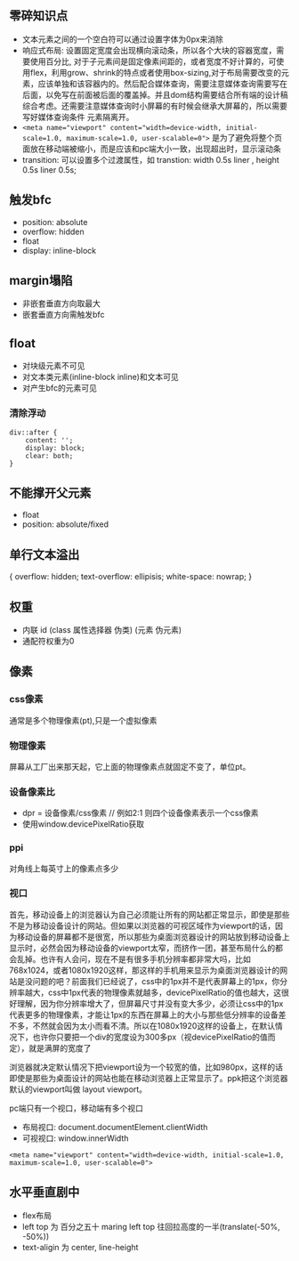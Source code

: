## 零碎知识点
- 文本元素之间的一个空白符可以通过设置字体为0px来消除
- 响应式布局:
    设置固定宽度会出现横向滚动条，所以各个大块的容器宽度，需要使用百分比, 对于子元素间是固定像素间距的，或者宽度不好计算的，可使用flex，利用grow、shrink的特点或者使用box-sizing,对于布局需要改变的元素，应该单独和该容器内的。然后配合媒体查询，需要注意媒体查询需要写在后面，以免写在前面被后面的覆盖掉。并且dom结构需要结合所有端的设计稿综合考虑。还需要注意媒体查询时小屏幕的有时候会继承大屏幕的，所以需要写好媒体查询条件
    元素隔离开。
- `<meta name="viewport" content="width=device-width, initial-scale=1.0, maximum-scale=1.0, user-scalable=0">` 是为了避免将整个页面放在移动端被缩小，而是应该和pc端大小一致，出现超出时，显示滚动条
- transition: 可以设置多个过渡属性，如 transtion: width 0.5s liner , height 0.5s liner 0.5s;
 

## 触发bfc
- position: absolute
- overflow: hidden
- float
- display: inline-block

## margin塌陷
- 非嵌套垂直方向取最大
- 嵌套垂直方向需触发bfc

## float
- 对块级元素不可见
- 对文本类元素(inline-block inline)和文本可见
- 对产生bfc的元素可见

### 清除浮动

```
div::after {
    content: '';
    display: block;
    clear: both;
}

```

## 不能撑开父元素
- float
- position: absolute/fixed

## 单行文本溢出
{
    overflow: hidden;
    text-overflow: ellipisis;
    white-space: nowrap;
}

## 权重
- 内联 id (class 属性选择器 伪类) (元素 伪元素) 
- 通配符权重为0


## 像素
### css像素
通常是多个物理像素(pt),只是一个虚拟像素

### 物理像素
屏幕从工厂出来那天起，它上面的物理像素点就固定不变了，单位pt。

### 设备像素比
- dpr = 设备像素/css像素  // 例如2:1 则四个设备像素表示一个css像素
- 使用window.devicePixelRatio获取

### ppi
对角线上每英寸上的像素点多少

### 视口
首先，移动设备上的浏览器认为自己必须能让所有的网站都正常显示，即使是那些不是为移动设备设计的网站。但如果以浏览器的可视区域作为viewport的话，因为移动设备的屏幕都不是很宽，所以那些为桌面浏览器设计的网站放到移动设备上显示时，必然会因为移动设备的viewport太窄，而挤作一团，甚至布局什么的都会乱掉。也许有人会问，现在不是有很多手机分辨率都非常大吗，比如768x1024，或者1080x1920这样，那这样的手机用来显示为桌面浏览器设计的网站是没问题的吧？前面我们已经说了，css中的1px并不是代表屏幕上的1px，你分辨率越大，css中1px代表的物理像素就越多，devicePixelRatio的值也越大，这很好理解，因为你分辨率增大了，但屏幕尺寸并没有变大多少，必须让css中的1px代表更多的物理像素，才能让1px的东西在屏幕上的大小与那些低分辨率的设备差不多，不然就会因为太小而看不清。所以在1080x1920这样的设备上，在默认情况下，也许你只要把一个div的宽度设为300多px（视devicePixelRatio的值而定），就是满屏的宽度了

浏览器就决定默认情况下把viewport设为一个较宽的值，比如980px，这样的话即使是那些为桌面设计的网站也能在移动浏览器上正常显示了。ppk把这个浏览器默认的viewport叫做 layout viewport。

pc端只有一个视口，移动端有多个视口
- 布局视口: document.documentElement.clientWidth
- 可视视口: window.innerWidth

`<meta name="viewport" content="width=device-width, initial-scale=1.0, maximum-scale=1.0, user-scalable=0">`

## 水平垂直剧中

- flex布局
- left top 为 百分之五十 maring left top 往回拉高度的一半(translate(-50%, -50%))
- text-aligin 为 center, line-height
